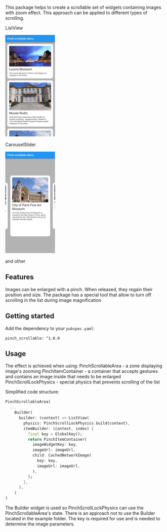 This package helps to create a scrollable set of widgets containing images with zoom effect.
This approach can be applied to different types of scrolling.

ListView

![Zoom_demo](https://github.com/dadrum/pinch_scrollable/blob/main/doc/vertical.gif?raw=true)

CarouselSlider

![Zoom_demo](https://github.com/dadrum/pinch_scrollable/blob/main/doc/carousel.gif?raw=true)

and other

## Features

Images can be enlarged with a pinch. When released, they regain their position and size.
The package has a special tool that allow to turn off scrolling in the list during image magnification

## Getting started

Add the dependency to your `pubspec.yaml`:
```
pinch_scrollable: ^1.0.0
```


## Usage

The effect is achieved when using:
PinchScrollableArea - a zone displaying image's zooming
PinchItemContainer - а container that accepts gestures and contains an image inside that needs to be enlarged
PinchScrollLockPhysics - special physics that prevents scrolling of the list

Simplified code structure: 
```dart
PinchScrollableArea(
  ...
    Builder(
      builder: (context) => ListView(
        physics: PinchScrollLockPhysics.build(context),
        itemBuilder: (context, index) {
          final key = GlobalKey();
          return PinchItemContainer(
            imageWidgetKey: key,
            imageUrl: imageUrl,
            child: CachedNetworkImage(
              key: key,
              imageUrl: imageUrl,
            ),
          );
        },
      ),
    )
)
```

The Builder widget is used so PinchScrollLockPhysics can use the PinchScrollableArea's state.
There is an approach not to use the Builder located in the example folder. 
The key is required for use and is needed to determine the image parameters.
